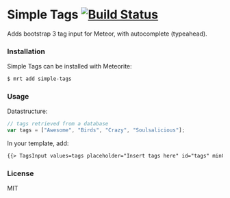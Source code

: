 # Simple Tags [![Build Status](https://travis-ci.org/bompi88/simple-tags.svg)](https://travis-ci.org/bompi88/simple-tags)

Adds bootstrap 3 tag input for Meteor, with autocomplete (typeahead).

### Installation

Simple Tags can be installed with Meteorite:

``` sh
$ mrt add simple-tags
```

### Usage

Datastructure:

``` javascript
// tags retrieved from a database 
var tags = ["Awesome", "Birds", "Crazy", "Soulsalicious"];
```

In your template, add:

``` html
{{> TagsInput values=tags placeholder="Insert tags here" id="tags" minChars="2"}}
```

### License

MIT